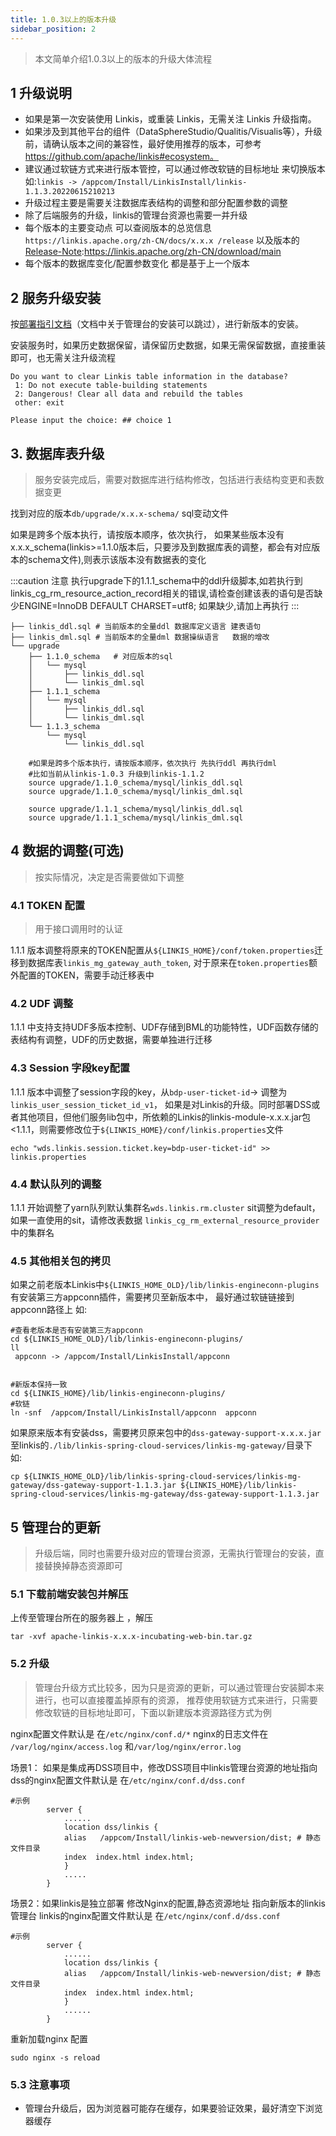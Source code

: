 ```yaml
---
title: 1.0.3以上的版本升级
sidebar_position: 2
---
```


> 本文简单介绍1.0.3以上的版本的升级大体流程 


## 1 升级说明

- 如果是第一次安装使用 Linkis，或重装 Linkis，无需关注 Linkis 升级指南。
- 如果涉及到其他平台的组件（DataSphereStudio/Qualitis/Visualis等），升级前，请确认版本之间的兼容性，最好使用推荐的版本，可参考 https://github.com/apache/linkis#ecosystem。
- 建议通过软链方式来进行版本管控，可以通过修改软链的目标地址 来切换版本 如:`linkis -> /appcom/Install/LinkisInstall/linkis-1.1.3.20220615210213` 
- 升级过程主要是需要关注数据库表结构的调整和部分配置参数的调整 
- 除了后端服务的升级，linkis的管理台资源也需要一并升级  
- 每个版本的主要变动点 可以查阅版本的总览信息`https://linkis.apache.org/zh-CN/docs/x.x.x /release` 以及版本的[Release-Note](https://linkis.apache.org/zh-CN/download/main):https://linkis.apache.org/zh-CN/download/main
- 每个版本的数据库变化/配置参数变化 都是基于上一个版本

## 2 服务升级安装

按[部署指引文档](../deployment/deploy-quick)（文档中关于管理台的安装可以跳过），进行新版本的安装。

安装服务时，如果历史数据保留，请保留历史数据，如果无需保留数据，直接重装即可，也无需关注升级流程
```shell script
Do you want to clear Linkis table information in the database?
 1: Do not execute table-building statements
 2: Dangerous! Clear all data and rebuild the tables
 other: exit

Please input the choice: ## choice 1
```

## 3. 数据库表升级
>服务安装完成后，需要对数据库进行结构修改，包括进行表结构变更和表数据变更 


找到对应的版本`db/upgrade/x.x.x-schema/` sql变动文件

如果是跨多个版本执行，请按版本顺序，依次执行，
如果某些版本没有x.x.x_schema(linkis>=1.1.0版本后，只要涉及到数据库表的调整，都会有对应版本的schema文件),则表示该版本没有数据表的变化 

:::caution 注意
执行upgrade下的1.1.1_schema中的ddl升级脚本,如若执行到linkis_cg_rm_resource_action_record相关的错误,请检查创建该表的语句是否缺少ENGINE=InnoDB DEFAULT CHARSET=utf8;   如果缺少,请加上再执行
:::

```shell script
├── linkis_ddl.sql # 当前版本的全量ddl 数据库定义语言 建表语句 
├── linkis_dml.sql # 当前版本的全量dml 数据操纵语言   数据的增改
└── upgrade
    ├── 1.1.0_schema   # 对应版本的sql
    │   └── mysql
    │       ├── linkis_ddl.sql
    │       └── linkis_dml.sql
    ├── 1.1.1_schema
    │   └── mysql
    │       ├── linkis_ddl.sql
    │       └── linkis_dml.sql
    └── 1.1.3_schema
        └── mysql
            └── linkis_ddl.sql
```

```mysql-sql
    #如果是跨多个版本执行，请按版本顺序，依次执行 先执行ddl 再执行dml 
    #比如当前从linkis-1.0.3 升级到linkis-1.1.2 
    source upgrade/1.1.0_schema/mysql/linkis_ddl.sql
    source upgrade/1.1.0_schema/mysql/linkis_dml.sql

    source upgrade/1.1.1_schema/mysql/linkis_ddl.sql
    source upgrade/1.1.1_schema/mysql/linkis_dml.sql

```
## 4 数据的调整(可选)
>按实际情况，决定是否需要做如下调整 

### 4.1 TOKEN 配置 
> 用于接口调用时的认证

1.1.1 版本调整将原来的TOKEN配置从`${LINKIS_HOME}/conf/token.properties`迁移到数据库表`linkis_mg_gateway_auth_token`,
对于原来在`token.properties`额外配置的TOKEN，需要手动迁移表中

### 4.2 UDF 调整 
1.1.1 中支持支持UDF多版本控制、UDF存储到BML的功能特性，UDF函数存储的表结构有调整，UDF的历史数据，需要单独进行迁移 

### 4.3 Session 字段key配置 

1.1.1 版本中调整了session字段的key，从`bdp-user-ticket-id`-> 调整为 `linkis_user_session_ticket_id_v1`，
如果是对Linkis的升级。同时部署DSS或者其他项目，但他们服务lib包中，所依赖的Linkis的linkis-module-x.x.x.jar包 <1.1.1，则需要修改位于`${LINKIS_HOME}/conf/linkis.properties`文件
```shell
echo "wds.linkis.session.ticket.key=bdp-user-ticket-id" >> linkis.properties
```
### 4.4 默认队列的调整 
1.1.1 开始调整了yarn队列默认集群名`wds.linkis.rm.cluster` sit调整为default，如果一直使用的sit，请修改表数据 
`linkis_cg_rm_external_resource_provider`中的集群名 

###  4.5 其他相关包的拷贝 

如果之前老版本Linkis中`${LINKIS_HOME_OLD}/lib/linkis-engineconn-plugins`有安装第三方appconn插件，需要拷贝至新版本中，
最好通过软链链接到appconn路径上 
如:
```
#查看老版本是否有安装第三方appconn
cd ${LINKIS_HOME_OLD}/lib/linkis-engineconn-plugins/
ll
 appconn -> /appcom/Install/LinkisInstall/appconn


#新版本保持一致 
cd ${LINKIS_HOME}/lib/linkis-engineconn-plugins/ 
#软链
ln -snf  /appcom/Install/LinkisInstall/appconn  appconn 
```


如果原来版本有安装dss，需要拷贝原来包中的`dss-gateway-support-x.x.x.jar` 至linkis的`./lib/linkis-spring-cloud-services/linkis-mg-gateway/`目录下 
如:
```shell script
cp ${LINKIS_HOME_OLD}/lib/linkis-spring-cloud-services/linkis-mg-gateway/dss-gateway-support-1.1.3.jar ${LINKIS_HOME}/lib/linkis-spring-cloud-services/linkis-mg-gateway/dss-gateway-support-1.1.3.jar

```

## 5 管理台的更新 

> 升级后端，同时也需要升级对应的管理台资源，无需执行管理台的安装，直接替换掉静态资源即可

### 5.1 下载前端安装包并解压
上传至管理台所在的服务器上 ，解压
```shell script
tar -xvf apache-linkis-x.x.x-incubating-web-bin.tar.gz
```


### 5.2 升级 
>管理台升级方式比较多，因为只是资源的更新，可以通过管理台安装脚本来进行，也可以直接覆盖掉原有的资源，
>推荐使用软链方式来进行，只需要修改软链的目标地址即可，下面以新建版本资源路径方式为例

nginx配置文件默认是 在`/etc/nginx/conf.d/*`
nginx的日志文件在 `/var/log/nginx/access.log` 和`/var/log/nginx/error.log`

场景1： 如果是集成再DSS项目中，修改DSS项目中linkis管理台资源的地址指向 
dss的nginx配置文件默认是 在`/etc/nginx/conf.d/dss.conf`
```nginx
#示例
        server {
            ......
            location dss/linkis {
            alias   /appcom/Install/linkis-web-newversion/dist; # 静态文件目录  
            index  index.html index.html;
            }
            .....
        }
```

场景2：如果linkis是独立部署
修改Nginx的配置,静态资源地址 指向新版本的linkis管理台 
linkis的nginx配置文件默认是 在`/etc/nginx/conf.d/dss.conf`
```nginx
#示例
        server {
            ......
            location dss/linkis {
            alias   /appcom/Install/linkis-web-newversion/dist; # 静态文件目录 
            index  index.html index.html;
            }
            ......
        }
```

重新加载nginx 配置
```
sudo nginx -s reload 
```

### 5.3 注意事项

- 管理台升级后，因为浏览器可能存在缓存，如果要验证效果，最好清空下浏览器缓存 